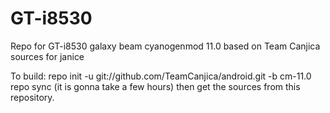 # GT-i8530
Repo for GT-i8530 galaxy beam cyanogenmod 11.0 based on Team Canjica sources for janice

To build:
repo init -u git://github.com/TeamCanjica/android.git -b cm-11.0 
repo sync 
(it is gonna take a few hours)
then get the sources from this repository.
